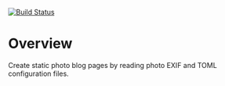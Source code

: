 [![Build Status](https://travis-ci.org/toba/osm-models-rs.svg?branch=master)](https://travis-ci.org/toba/osm-models-rs)

# Overview

Create static photo blog pages by reading photo EXIF and TOML configuration files.